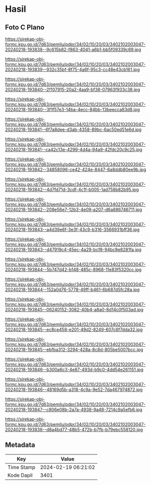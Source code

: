 # Hasil

## Foto C Plano

https://sirekap-obj-formc.kpu.go.id/7d63/pemilu/pdpr/34/02/10/20/03/3402102003047-20240218-193838--9c615b82-f863-4041-a6b1-bb5f09339c69.jpg

https://sirekap-obj-formc.kpu.go.id/7d63/pemilu/pdpr/34/02/10/20/03/3402102003047-20240218-193839--932c35bf-8f75-4a6f-95c3-cc48e43cb161.jpg

https://sirekap-obj-formc.kpu.go.id/7d63/pemilu/pdpr/34/02/10/20/03/3402102003047-20240218-193840--2f107915-20a2-4aa9-bf38-07963f933c38.jpg

https://sirekap-obj-formc.kpu.go.id/7d63/pemilu/pdpr/34/02/10/20/03/3402102003047-20240218-193840--3f1f57e3-14ba-4ecc-84bb-13beecca83d8.jpg

https://sirekap-obj-formc.kpu.go.id/7d63/pemilu/pdpr/34/02/10/20/03/3402102003047-20240218-193841--6f7a8dee-d3ab-4358-89bc-6ac50ed51e6d.jpg

https://sirekap-obj-formc.kpu.go.id/7d63/pemilu/pdpr/34/02/10/20/03/3402102003047-20240218-193841--ca42c13e-4299-4d4a-94a9-42fdc20c9c25.jpg

https://sirekap-obj-formc.kpu.go.id/7d63/pemilu/pdpr/34/02/10/20/03/3402102003047-20240218-193842--34858096-ce42-424e-8447-6a8ddb80ee9b.jpg

https://sirekap-obj-formc.kpu.go.id/7d63/pemilu/pdpr/34/02/10/20/03/3402102003047-20240218-193842--4d7fd71d-3cdf-4c1f-b005-1ad758b82b95.jpg

https://sirekap-obj-formc.kpu.go.id/7d63/pemilu/pdpr/34/02/10/20/03/3402102003047-20240218-193842--208e56e7-12b3-4e09-a207-d6a886746711.jpg

https://sirekap-obj-formc.kpu.go.id/7d63/pemilu/pdpr/34/02/10/20/03/3402102003047-20240218-193843--a4d39e6f-3e3f-43c9-b316-3566931bff36.jpg

https://sirekap-obj-formc.kpu.go.id/7d63/pemilu/pdpr/34/02/10/20/03/3402102003047-20240218-193843--d47919c4-45ec-4a29-bcf8-94bc8e8281fa.jpg

https://sirekap-obj-formc.kpu.go.id/7d63/pemilu/pdpr/34/02/10/20/03/3402102003047-20240218-193844--5b747d42-b148-485c-8968-11e83f5320cc.jpg

https://sirekap-obj-formc.kpu.go.id/7d63/pemilu/pdpr/34/02/10/20/03/3402102003047-20240218-193844--152a0d76-5778-49ff-b461-6b687d5fc28a.jpg

https://sirekap-obj-formc.kpu.go.id/7d63/pemilu/pdpr/34/02/10/20/03/3402102003047-20240218-193845--06240152-3082-40b4-a8a0-8d14c0f503ad.jpg

https://sirekap-obj-formc.kpu.go.id/7d63/pemilu/pdpr/34/02/10/20/03/3402102003047-20240218-193845--ec8ce458-e201-49d2-8249-607c6f7dda32.jpg

https://sirekap-obj-formc.kpu.go.id/7d63/pemilu/pdpr/34/02/10/20/03/3402102003047-20240218-193845--ebfba312-3294-428a-8c8d-805be5007bcc.jpg

https://sirekap-obj-formc.kpu.go.id/7d63/pemilu/pdpr/34/02/10/20/03/3402102003047-20240218-193846--b300a6c3-4e87-493d-b9c0-4dd54e261151.jpg

https://sirekap-obj-formc.kpu.go.id/7d63/pemilu/pdpr/34/02/10/20/03/3402102003047-20240218-193846--48169d5b-a318-4c9a-9e52-7da467974872.jpg

https://sirekap-obj-formc.kpu.go.id/7d63/pemilu/pdpr/34/02/10/20/03/3402102003047-20240218-193847--c806e08b-2a7a-4938-9a48-7214c9a5efb6.jpg

https://sirekap-obj-formc.kpu.go.id/7d63/pemilu/pdpr/34/02/10/20/03/3402102003047-20240218-193838--d8a4bd77-48b5-472b-b7fb-b79ebc558120.jpg


## Metadata

| Key        | Value               |
| ---------- | ------------------- |
| Time Stamp | 2024-02-19 06:21:02 |
| Kode Dapil | 3401                |



